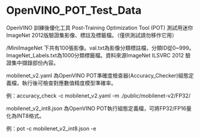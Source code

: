 # OpenVINO_POT_Test_Data
OpenVINO 訓練後優化工具 Post-Training Optimization Tool (POT) 測試用迷你ImageNet 2012版驗證集影像、標註及標籤檔。（僅供測試請勿移作它用）

/MiniImageNet 下共有100張影像。val.txt為影像分類標註檔，分類ID從0~999。ImageNet_Labels.txt為1000分類標籤檔。資料來源ImageNet ILSVRC 2012 驗證集中擷錄部份內容。


mobilenet_v2.yaml 為OpenVINO POT準確度檢查器(Accuracy_Checker)組態定義檔，執行後可檢查對應數值精度模型準確率。

例：accuracy_check -c mobilenet_v2.yaml -m ./public/mobilenet-v2/FP32/


mobilenet_v2_int8.json 為OpenVINO POT執行組態定義檔，可將FP32/FP16量化為INT8格式。

例：pot -c mobilenet_v2_int8.json -e

